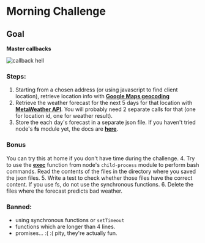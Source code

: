 # Morning Challenge

## Goal
**Master callbacks**

![callback hell](https://cloud.githubusercontent.com/assets/12934669/24090698/4dafbc96-0d4b-11e7-8fe8-b279b28bd23d.png)

### Steps:
1. Starting from a chosen address (or using javascript to find client location), retrieve location info with **[Google Maps geocoding](https://developers.google.com/maps/documentation/geocoding/intro#geocoding)**
2. Retrieve the weather forecast for the next 5 days for that location with **[MetaWeather API](https://www.metaweather.com/api)**. You will probably need 2 separate calls for that (one for location id, one for weather result).
3. Store the each day's forecast in a separate json file. If you haven't tried node's **fs** module yet, the docs are **[here](https://nodejs.org/api/fs.html#fs_fs_writefile_file_data_options_callback)**.

### Bonus
You can try this at home if you don't have time during the challenge.
4. Try to use the **[exec](https://nodejs.org/api/child_process.html#child_process_child_process_exec_command_options_callback)** function from node's ```child-process``` module to perform bash commands. Read the contents of the files in the directory where you saved the json files.
5. Write a test to check whether those files have the correct content. If you use fs, do not use the synchronous functions.
6. Delete the files where the forecast predicts bad weather.

### Banned:
* using synchronous functions or ```setTimeout```
* functions which are longer than 4 lines.
* promises... :( :( pity, they're actually fun.
